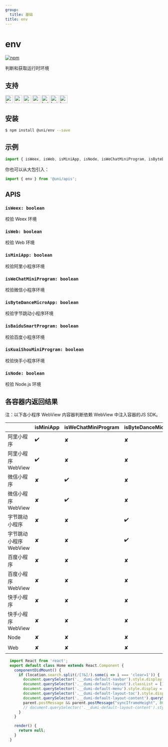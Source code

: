 ```yaml
---
group:
  title: 基础
title: env
---
```


# env
[![npm](https://img.shields.io/npm/v/@uni/env.svg)](https://www.npmjs.com/package/@uni/env)

判断和获取运行时环境

## 支持
<img alt="browser" src="https://gw.alicdn.com/tfs/TB1uYFobGSs3KVjSZPiXXcsiVXa-200-200.svg" width="25px" height="25px" title="h5" /> <img alt="weex" src="https://gw.alicdn.com/tfs/TB1jM0ebMaH3KVjSZFjXXcFWpXa-200-200.svg" width="25px" height="25px" /> <img alt="miniApp" src="https://gw.alicdn.com/tfs/TB1bBpmbRCw3KVjSZFuXXcAOpXa-200-200.svg" width="25px" height="25px" title="阿里小程序" /> <img alt="wechatMiniprogram" src="https://img.alicdn.com/tfs/TB1slcYdxv1gK0jSZFFXXb0sXXa-200-200.svg" width="25px" height="25px" title="微信小程序"> <img alt="bytedanceMicroApp" src="https://gw.alicdn.com/tfs/TB1jFtVzO_1gK0jSZFqXXcpaXXa-200-200.svg" width="25px" height="25px" title="字节跳动小程序"> <img alt="baiduSmartProgram" src="https://img.alicdn.com/imgextra/i4/O1CN01jngdBb24yGv2Fu34G_!!6000000007459-2-tps-200-200.png" width="25px" height="25px" title="百度小程序"> <img alt="kuaiShouMiniProgram" src="https://gw.alicdn.com/imgextra/i4/O1CN01kzmJMM24jcFEzp5Wv_!!6000000007427-2-tps-200-200.png" width="25px" height="25px" title="快手小程序">

## 安装
```bash
$ npm install @uni/env --save
```

## 示例
```javascript
import { isWeex, isWeb, isMiniApp, isNode, isWeChatMiniProgram, isByteDanceMicroApp, isBaiduSmartProgram, isKuaiShouMiniProgram } from '@uni/env';

```
你也可以从大包引入：

```js
import { env } from '@uni/apis';
```

## APIS
### `isWeex: boolean`
校验 Weex 环境

### `isWeb: boolean`
校验 Web 环境

### `isMiniApp: boolean`
校验阿里小程序环境

### `isWeChatMiniProgram: boolean`
校验微信小程序环境

### `isByteDanceMicroApp: boolean`
校验字节跳动小程序环境

### `isBaiduSmartProgram: boolean`
校验百度小程序环境

### `isKuaiShouMiniProgram: boolean`
校验快手小程序环境

### `isNode: boolean`
校验 Node.js 环境

## 各容器内返回结果

注：以下各小程序 WebView 内容器判断依赖 WebView 中注入容器的JS SDK。

|                     | isMiniApp | isWeChatMiniProgram | isByteDanceMicroApp | isBaiduSmartProgram | isKuaiShouMiniProgram | isWeb | isWeex | isNode |
| ------------------- | --------- | ------------------- | ------------------  | ------------------- | --------------------- | ------ | ----- | ------ |
| 阿里小程序            | ✔️         | ✘                   | ✘                   | ✘                   | ✘                     | ✘      | ✘     | ✘    |
| 阿里小程序 WebView    | ✔️         | ✘                   | ✘                   | ✘                   | ✘                     | ✔️      | ✘     | ✘   |
| 微信小程序            | ✘         | ✔️                   | ✘                   | ✘                   | ✘                     | ✘      | ✘     | ✘   |
| 微信小程序 WebView    | ✘         | ✔️                   | ✘                   | ✘                   | ✘                     | ✔️      | ✘     | ✘   |
| 字节跳动小程序         | ✘         | ✘                   | ✔️                   | ✘                   | ✘                     | ✘      | ✘     | ✘   |
| 字节跳动小程序 WebView | ✘         | ✘                   | ✔️                   | ✘                   | ✘                     | ✔️      | ✘     | ✘   |
| 百度小程序            | ✘         | ✘                    | ✘                   | ✔️                  | ✘                     | ✘      | ✘     | ✘   |
| 百度小程序 WebView    | ✘         | ✘                   | ✘                   | ✔️                   | ✘                     | ✔️      | ✘     | ✘   |
| 快手小程序            | ✘         | ✘                    | ✘                   | ✘                  | ✔️                     | ✘      | ✘     | ✘   |
| 快手小程序 WebView    | ✘         | ✘                   | ✘                   | ✘                   | ✔️                     | ✔️      | ✘     | ✘   |
| Node                 | ✘         | ✘                   | ✘                   | ✘                  | ✘                      | ✘      | ✘     | ✔️   |
| Web                  | ✘         | ✘                   | ✘                   | ✘                  | ✘                      | ✔️      | ✘     | ✘   |





```jsx | inline
  import React from 'react';
  export default class Home extends React.Component {
    componentDidMount() {
      if (location.search.split(/[?&]/).some(i => i === 'clear=1')) {
        document.querySelector('.__dumi-default-navbar').style.display = 'none';
        document.querySelector('.__dumi-default-layout').classList = [];
        document.querySelector('.__dumi-default-menu').style.display = 'none';
        document.querySelector('.__dumi-default-layout-toc').style.display = 'none';
        document.querySelector('.__dumi-default-layout-content').querySelector('.markdown').querySelector('h1').style.marginTop = 0;
        parent.postMessage && parent.postMessage("syncIframeHeight", 800, '*'); // 800 即页面实际高度
        // document.querySelector('.__dumi-default-layout-content').style.padding = '50px 100px';
      }
    }

    render() {
      return null;
    }
  }
```
